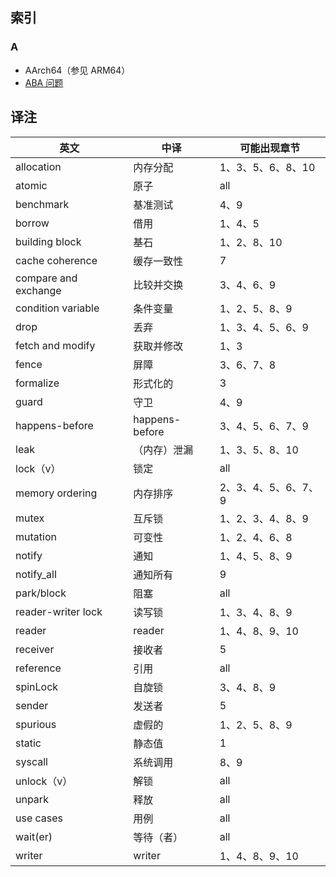 ## 索引

### A

* AArch64（参见 ARM64）
* [ABA 问题](./2_Atomics.md#index-ABAproblem)

## 译注

| 英文                 | 中译           | 可能出现章节        |
| -------------------- | -------------- | ------------------- |
| allocation           | 内存分配       | 1、3、5、6、8、10   |
| atomic               | 原子           | all                 |
| benchmark            | 基准测试       | 4、9                |
| borrow               | 借用           | 1、4、5             |
| building block       | 基石           | 1、2、8、10         |
| cache coherence      | 缓存一致性     | 7                   |
| compare and exchange | 比较并交换     | 3、4、6、9          |
| condition variable   | 条件变量       | 1、2、5、8、9       |
| drop                 | 丢弃           | 1、3、4、5、6、9    |
| fetch and modify     | 获取并修改     | 1、3                |
| fence                | 屏障           | 3、6、7、8          |
| formalize            | 形式化的       | 3                   |
| guard                | 守卫           | 4、9                |
| happens-before       | happens-before | 3、4、5、6、7、9    |
| leak                 | （内存）泄漏   | 1、3、5、8、10      |
| lock（v）            | 锁定           | all                 |
| memory ordering      | 内存排序       | 2、3、4、5、6、7、9 |
| mutex                | 互斥锁         | 1、2、3、4、8、9    |
| mutation             | 可变性         | 1、2、4、6、8             |
| notify               | 通知           | 1、4、5、8、9       |
| notify_all           | 通知所有       | 9                   |
| park/block           | 阻塞           | all                 |
| reader-writer lock   | 读写锁         | 1、3、4、8、9       |
| reader               | reader         | 1、4、8、9、10      |
| receiver             | 接收者         | 5        |
| reference            | 引用           | all                 |
| spinLock             | 自旋锁         | 3、4、8、9          |
| sender               | 发送者         | 5      |
| spurious             | 虚假的         | 1、2、5、8、9       |
| static               | 静态值         | 1                   |
| syscall              | 系统调用       | 8、9                |
| unlock（v）          | 解锁           | all                 |
| unpark               | 释放           | all                 |
| use cases            | 用例           | all                 |
| wait(er)             | 等待（者）     | all                 |
| writer               | writer         | 1、4、8、9、10      |
